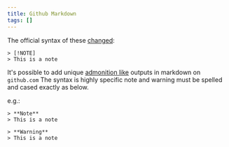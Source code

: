 ```yaml
---
title: Github Markdown
tags: []
---
```


The official syntax of these [changed](https://github.blog/changelog/2023-12-14-new-markdown-extension-alerts-provide-distinctive-styling-for-significant-content/):

```
> [!NOTE]
> This is a note
```

It's possible to add unique [admonition like](https://github.com/orgs/community/discussions/16925) outputs in markdown on `github.com`
The syntax is highly specific note and warning must be spelled and cased exactly as below.

e.g.:

```
> **Note**
> This is a note

> **Warning**
> This is a note
```


